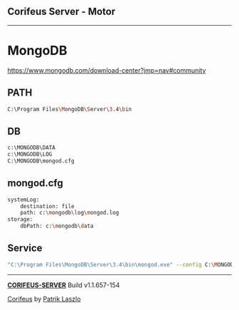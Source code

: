 [//]: #@corifeus-header

## Corifeus Server - Motor

---
                        
[//]: #@corifeus-header:end
# MongoDB

https://www.mongodb.com/download-center?jmp=nav#community

## PATH

```bash
C:\Program Files\MongoDB\Server\3.4\bin
```

## DB

```bash
c:\MONGODB\DATA
c:\MONGODB\LOG
C:\MONGODB\mongod.cfg
```

## mongod.cfg

```bash
systemLog:  
    destination: file  
    path: c:\mongodb\log\mongod.log  
storage:  
    dbPath: c:\mongodb\data  
```

## Service

```bash
"C:\Program Files\MongoDB\Server\3.4\bin\mongod.exe" --config C:\MONGODB\mongod.cfg --install
```



[//]: #@corifeus-footer

---

[**CORIFEUS-SERVER**](https://pages.corifeus.com/corifeus-server) Build v1.1.657-154

[Corifeus](http://www.corifeus.com) by [Patrik Laszlo](http://patrikx3.com)

[//]: #@corifeus-footer:end